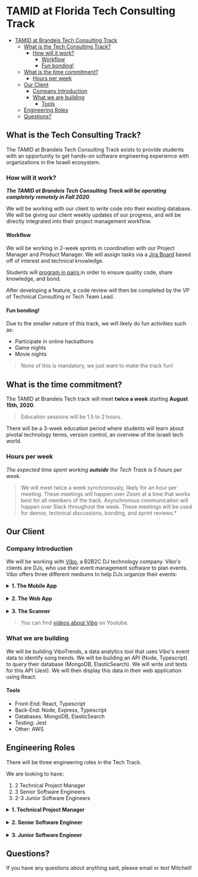 # TAMID at Florida Tech Consulting Track

- [TAMID at Brandeis Tech Consulting Track](#tamid-at-brandeis-tech-consulting-track)
  * [What is the Tech Consulting Track?](#what-is-the-tech-consulting-track)
    + [How will it work?](#how-will-it-work)
      - [Workflow](#workflow)
      - [Fun bonding!](#fun-bonding)
  * [What is the time commitment?](#what-is-the-time-commitment)
    + [Hours per week](#hours-per-week)
  * [Our Client](#our-client)
    + [Company Introduction](#company-introduction)
    + [What we are building](#what-we-are-building)
      - [Tools](#tools-)
  * [Engineering Roles](#engineering-roles)
  * [Questions?](#questions)


## What is the Tech Consulting Track?
The TAMID at Brandeis Tech Consulting Track exists to provide students with an
opportunity to get hands-on software engineering experience with organizations
in the Israeli ecosystem.

### How will it work?
***The TAMID at Brandeis Tech Consulting Track will be operating completely
remotely in Fall
2020***.

We will be working with our client to write code into their existing
database. We will be giving our client weekly updates of our progress, and will
be directly integrated into their project management workflow.

#### Workflow
We will be working in 2-week sprints in coordination with our Project Manager
and Product Manager. We will assign tasks via a
[Jira Board](https://confluence.atlassian.com/jirasoftwareserver/what-is-a-board-938845235.html#:~:text=A%20board%20displays%20issues%20from,of%20boards%20in%20Jira%20Software%3A&text=Kanban%20board%20%E2%80%94%20for%20teams%20that,constraining%20their%20work%2Din%2Dprogress)
based off of interest and technical knowledge.

Students will [program in pairs ](https://www.agilealliance.org/glossary/pairing/)
in order to ensure quality code, share knowledge, and bond.

After developing a feature, a code review will then be completed by the VP of
Technical Consulting or Tech Team Lead.

#### Fun bonding!
Due to the smaller nature of this track, we will likely do fun activities such
as:
* Participate in online hackathons
* Game nights
* Movie nights

> None of this is mandatory, we just want to make the track fun!


## What is the time commitment?
The TAMID at Brandeis Tech track will meet **twice a week** starting **August
15th, 2020**.

> Education sessions will be 1.5 to 2 hours.

There will be a 3-week education period where students will learn about pivotal
technology terms, version control, an overview of the Israeli tech world.

### Hours per week
*The expected time spent working* ***outside*** *the Tech Track is 5 hours per
week.*

> We will meet twice a week synchronously, likely for an hour per meeting.
These meetings will happen over Zoom at a time that  works best for all members
of the track.
Asynchronous communication will happen over Slack throughout the week.
These meetings will be used for demos, technical discussions, bonding, and
sprint reviews.*

## Our Client

### Company Introduction
We will be working with [Vibo](vibo.io), a B2B2C DJ technology company.
Vibo's clients are DJs, who use their event management software to plan events.
Vibo offers three different mediums to help DJs organize their events:

<details>
  <summary><b>1. The Mobile App</b></summary>
  The Mobile App is used by the DJ's clients. The DJ can create an event,
  and invite their clients to request songs via Vibo's app. Their clients can
  share the link wih friends, and they can all like/dislike songs, along with
  making songs as a 'must play' or as a 'do not play'.

  DJs can organize the songs into different sections,
</details>

<br />

<details>
  <summary><b>2. The Web App</b></summary>
  The Web App is similar to the mobile app, but it is exclusively used by the
  DJs. It allows for the DJs to organize their events with more options.
</details>

<br />

<details>
  <summary><b>3. The Scanner</b></summary>
  The Scanner is a desktop application that allows DJs to scan their music
  library to find out what songs they do and do not have that were requested by
  the client.
</details>


> You can find
[videos about Vibo](https://www.youtube.com/watch?v=aUY5lXtzSWY&t=364s)
on Youtube.

### What we are building
We will be building ViboTrends, a data analytics tool that uses
Vibo's event data to identify song trends. We will be building an
API (Node, Typescript) to query
their database (MongoDB, ElasticSearch). We will write unit tests for this API
(Jest). We will then display this data in their web application using React.

#### Tools
* Front-End: React, Typescript
* Back-End: Node, Express, Typescript
* Databases: MongoDB, ElasticSearch
* Testing: Jest
* Other: AWS

## Engineering Roles

There will be three engineering roles in the Tech Track.

We are looking to have:
1. 2 Technical Project Manager
2. 3 Senior Software Engineers
3. 2-3 Junior Software Engineers

<details>
  <summary><b>1. Technical Project Manager</b></summary>
  The Technical Project Manager will be responsible for helping oversee the technical
  aspect of the application in collaboration with the VP of Tech Consulting.
  They will be making large-scale contributions to the project.

  This student will help lead Tech Education, and be a go-to resource in
  collaboration with the VP of Tech Consulting for technical questions.
  <br />
  <br />
  <i>Must have:</i>
  <ul>
    <li>Taken at least COSI 12B</li>
    <li>
      Done at least one internship/TAMID Fellowship/JBS and had a technical role
    </li>
    <li>
      Be willing to act in a leadership capacity within the TAMID Tech Track
    </li>
    <li>Be passionate about programming!</li>
  </ul>

  <i>Preferably:</i>
  <ul>
    <li>Have taken at least COSI 21a</li>
    <li>Have taken at least one programming elective</li>
    <li>Have worked on side projects/attended hackathons</li>
  </ul>

</details>
<br />
<details>
  <summary><b>2. Senior Software Engineer</b></summary>
  The Senior Software Engineers will be responsible for writing code, and pairing with
  Junior Software Engineers. This person is looking to take on a mentorship role and
  be an active contributer to the Tech Consulting Track.
  <br />
  <br />
  <i>Must have:</i>
  <ul>
    <li>Taken at least COSI 12B</li>
    <li>Be willing to mentor Junior Software Engineers</li>
  </ul>

  <i>Preferably:</i>
  <ul>
    <li>Taken COSI 21a or completed the Brandeis JBS program</li>
    <li>
      Done at least one internship/TAMID Fellowship and had a technical role
    </li>
    <li>Have worked on side projects/attended hackathons</li>
  </ul>

</details>
<br />
<details>
  <summary><b>3. Junior Software Engineer</b></summary>
  The Junior Software Engineers will be responsible for writing code, and pairing with
  Senior Software Engineers. This person is looking to work on a real technical project,
  and get hands-on experience. They will be extremely eager to learn, and
  willing to put in the work with the support of the other engineers to learn
  what they need in order to quickly become active contributers.
  <br />
  <br />

  <i>Must have:</i>
  <ul>
    <li>Taken at least COSI 10A/11A</li>
  </ul>

  <i>Preferably:</i>
  <ul>
    <li>Taken at least COSI 12B</li>
  </ul>

</details>

## Questions?
If you have any questions about anything said, please email or text Mitchell!
